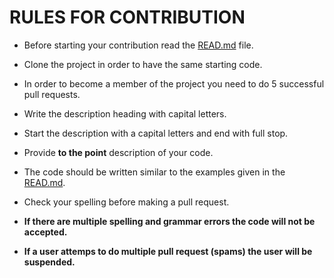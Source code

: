 # RULES FOR CONTRIBUTION

- Before starting your contribution read the [READ.md](https://github.com/Desk-Booking-System/Desk-Booking-System/blob/main/README.md) file.

- Clone the project in order to have the same starting code.

- In order to become a member of the project you need to do 5 successful pull requests.

- Write the description heading with capital letters.

- Start the description with a capital letters and end with full stop.

- Provide **to the point** description of your code.

- The code should be written similar to the examples given in the [READ.md](https://github.com/Desk-Booking-System/Desk-Booking-System/blob/main/README.md).

- Check your spelling before making a pull request.

- **If there are multiple spelling and grammar errors the code will not be accepted.**

- **If a user attemps to do multiple pull request (spams) the user will be suspended.**

